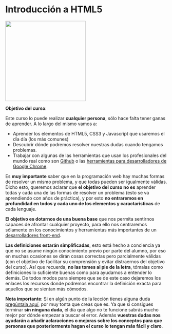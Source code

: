 Introducción a HTML5
=======
<img src="https://hhkaos.github.io/introduccion-a-html5/images/html-css-js.png" style="width:250px;">

**Objetivo del curso**:

Este curso lo puede realizar **cualquier persona**, sólo hace falta tener ganas de aprender. A lo largo del mismo vamos a:

* Aprender los elementos de HTML5, CSS3 y Javascript que usaremos el día día (los más comunes)
* Descubrir dónde podremos resolver nuestras dudas cuando tengamos problemas.
* Trabajar con algunas de las herramientas que usan los profesionales del mundo real como son [Github](http://github.com/) o las [herramientas para desarrolladores de Google Chrome](https://developer.chrome.com/devtools).

Es **muy importante** saber que en la programación web hay muchas formas de resolver un mismo problema, y que todas pueden ser igualmente válidas. 
Dicho esto, queremos aclarar que **el objetivo del curso no es** aprender todas y cada una de las formas de resolver un problema (esto se va aprendiendo con años de práctica), y por esto **no entraremos en profundidad en todos y cada uno de los elementos y caractarísticas** de cada lenguaje.

**El objetivo es dotarnos de una buena base** que nos permita sentirnos capaces de afrontar cualquier proyecto, para ello nos centraremos sólamente en los conocimientos y herramientas más importantes de un [desarrolladores front-end](https://en.wikipedia.org/wiki/Front_end_development).

**Las definiciones estarán simplificadas**, esto está hecho a conciencia ya que no se asume ningún conocimiento previo por parte del alumno, por eso en muchas ocasiones se dirán cosas correctas pero parcialmente válidas (con el objetivo de facilitar su comprensión y evitar distraernos del objetivo del curso). Así que recuerda, **no las tomes al pie de la letra**, tómalas como definiciones lo suficiente buenas como para ayudarnos a entender lo demás. De todos modos para siempre que se de este caso dejaremos los enlaces los recursos donde podremos encontrar la definición exacta para aquellos que se sientan más cómodos.

**Nota importante**: Si en algún punto de la lección tienes alguna duda [pregúntala aquí](https://www.gitbook.com/book/hhkaos/introduccion-a-html5/discussions), por muy tonta que creas que es. Ya que si consigues terminar **sin ninguna duda**, el día que algo no te funcione sabrás mucho mejor por dónde empezar a buscar el error. Además **vuestras dudas nos ayudarán a añadir aclaraciones o mejoras sobre los conceptos para que personas que posteriormente hagan el curso lo tengan más fácil y claro**.